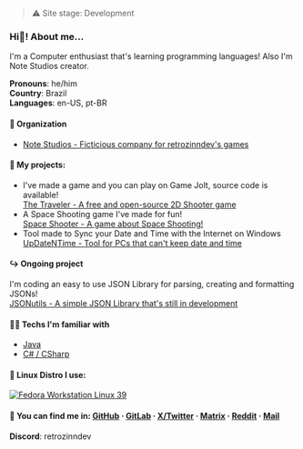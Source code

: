 > ⚠️ Site stage: Development
### Hi👋! About me...
I'm a Computer enthusiast that's learning programming languages! Also I'm Note Studios creator.

**Pronouns**: he/him <br>
**Country**: Brazil <br>
**Languages**: en-US, pt-BR
<br>

#### 🏢 Organization
 - [Note Studios - Ficticious company for retrozinndev's games](https://github.com/notestudios)

#### 💼 My projects:
 - I've made a game and you can play on Game Jolt, source code is available! <br>
  [The Traveler - A free and open-source 2D Shooter game](https://github.com/notestudios/TheTraveler)
 - A Space Shooting game I've made for fun! <br>
  [Space Shooter - A game about Space Shooting!](https://github.com/retrozinndev/SpaceShooter)
 - Tool made to Sync your Date and Time with the Internet on Windows <br>
  [UpDateNTime - Tool for PCs that can't keep date and time](https://github.com/retrozinndev/UpDateNTime)

#### ↪️ Ongoing project
 I'm coding an easy to use JSON Library for parsing, creating and formatting JSONs! <br>
 [JSONutils - A simple JSON Library that's still in development](https://github.com/retrozinndev/JSONutils)

#### 🧑‍💻 Techs I'm familiar with
 - [Java](https://openjdk.org)
 - [C# / CSharp](https://learn.microsoft.com/dotnet/csharp/)

#### 🐧 Linux Distro I use:
<a href="https://fedoraproject.org/">
 <img src="https://img.shields.io/badge/Fedora-294172?style=for-the-badge&logo=fedora&logoColor=white" alt="Fedora Workstation Linux 39">
</a>

#### **💬 You can find me in**: [GitHub](https://github.com/retrozinndev) · [GitLab](https://gitlab.com/retrozinndev) · [X/Twitter](https://x.com/retrozinndev) · [Matrix](https://matrix.to/#/@retrozinndev:matrix.org) · [Reddit](https://www.reddit.com/user/Much_Clue7037) · [Mail](mailto:joaovodias@gmail.com)
**Discord**: retrozinndev
